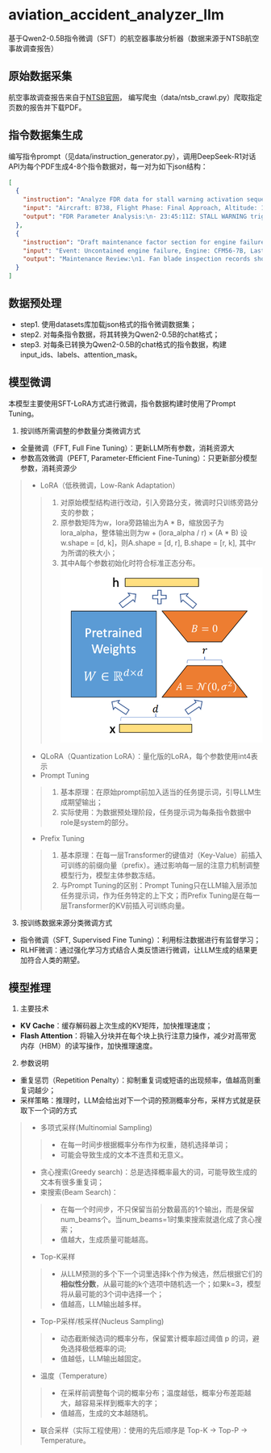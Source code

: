# aviation_accident_analyzer_llm
基于Qwen2-0.5B指令微调（SFT）的航空器事故分析器（数据来源于NTSB航空事故调查报告）

## 原始数据采集
航空事故调查报告来自于[NTSB官网](https://www.ntsb.gov/investigations/AccidentReports/Pages/Reports.aspx)，
编写爬虫（data/ntsb_crawl.py）爬取指定页数的报告并下载PDF。

## 指令数据集生成
编写指令prompt（见data/instruction_generator.py），调用DeepSeek-R1对话API为每个PDF生成4-8个指令数据对，每一对为如下json结构：  
```json
[
  {
    "instruction": "Analyze FDR data for stall warning activation sequence",
    "input": "Aircraft: B738, Flight Phase: Final Approach, Altitude: 1500ft AGL",
    "output": "FDR Parameter Analysis:\n- 23:45:11Z: STALL WARNING triggered (AOA 12.7°)\n- 23:45:12Z: IAS dropped to 124kt (Vref+5)..."
  },
  {
    "instruction": "Draft maintenance factor section for engine failure report",
    "input": "Event: Uncontained engine failure, Engine: CFM56-7B, Last Mx: 320 FH ago",
    "output": "Maintenance Review:\n1. Fan blade inspection records show...\n2. ESN 45122 had 2,983 cycles since last HSI...\nNTSB Recommendation: Implement ED-112 compliant..."
  }
]
```

## 数据预处理
- step1. 使用datasets库加载json格式的指令微调数据集；
- step2. 对每条指令数据，将其转换为Qwen2-0.5B的chat格式；
- step3. 对每条已转换为Qwen2-0.5B的chat格式的指令数据，构建input_ids、labels、attention_mask。

## 模型微调
本模型主要使用SFT-LoRA方式进行微调，指令数据构建时使用了Prompt Tuning。
1. 按训练所需调整的参数量分类微调方式
- 全量微调（FFT, Full Fine Tuning）：更新LLM所有参数，消耗资源大
- 参数高效微调（PEFT, Parameter-Efficient Fine-Tuning）：只更新部分模型参数，消耗资源少
> - LoRA（低秩微调，Low-Rank Adaptation）
> > 1. 对原始模型结构进行改动，引入旁路分支，微调时只训练旁路分支的参数；  
> > 2. 原参数矩阵为w，lora旁路输出为A * B，缩放因子为lora_alpha，整体输出则为w + (lora_alpha / r) × (A * B)
    设w.shape = [d, k]，则A.shape = [d, r], B.shape = [r, k], 其中r为所谓的秩大小；
> > 3. 其中A每个参数初始化时符合标准正态分布。
> > ![lora](images/lora.png)
> - QLoRA（Quantization LoRA）：量化版的LoRA，每个参数使用int4表示
> - Prompt Tuning
> > 1. 基本原理：在原始prompt前加入适当的任务提示词，引导LLM生成期望输出；
> > 2. 实际使用：为数据预处理阶段，任务提示词为每条指令数据中role是system的部分。
> - Prefix Tuning
> > 1. 基本原理：在每一层Transformer的键值对（Key-Value）前插入可训练的前缀向量（prefix）。通过影响每一层的注意力机制调整模型行为，模型主体参数冻结。
> > 2. 与Prompt Tuning的区别：Prompt Tuning只在LLM输入层添加任务提示词，作为任务特定的上下文；而Prefix Tuning是在每一层Transformer的KV前插入可训练向量。
3. 按训练数据来源分类微调方式
- 指令微调（SFT, Supervised Fine Tuning）：利用标注数据进行有监督学习；
- RLHF微调：通过强化学习方式结合人类反馈进行微调，让LLM生成的结果更加符合人类的期望。

## 模型推理
1. 主要技术
- **KV Cache**：缓存解码器上次生成的KV矩阵，加快推理速度；
- **Flash Attention**：将输入分块并在每个块上执行注意力操作，减少对高带宽内存（HBM）的读写操作，加快推理速度。
2. 参数说明
- 重复惩罚（Repetition Penalty）：抑制重复词或短语的出现频率，值越高则重复词越少；
- 采样策略：推理时，LLM会给出对下一个词的预测概率分布，采样方式就是获取下一个词的方式
> - 多项式采样(Multinomial Sampling)
> > - 在每一时间步根据概率分布作为权重，随机选择单词；
> > - 可能会导致生成的文本不连贯和无意义。
> - 贪心搜索(Greedy search)：总是选择概率最大的词，可能导致生成的文本有很多重复词；
> - 束搜索(Beam Search)：
> > - 在每一个时间步，不只保留当前分数最高的1个输出，而是保留num_beams个。当num_beams=1时集束搜索就退化成了贪心搜索；
> > - 值越大，生成质量可能越高。
> - Top-K采样
> > - 从LLM预测的多个下一个词里选择k个作为候选，然后根据它们的**相似性分数**，从最可能的k个选项中随机选一个；如果k=3，模型将从最可能的3个词中选择一个；
> > - 值越高，LLM输出越多样。
> - Top-P采样/核采样(Nucleus Sampling)
> > - 动态截断候选词的概率分布，保留累计概率超过阈值 p 的词，避免选择极低概率的词;
> > - 值越低，LLM输出越固定。
> - 温度（Temperature）
> > - 在采样前调整每个词的概率分布；温度越低，概率分布差距越大，越容易采样到概率大的字；
> > - 值越高，生成的文本越随机。
> - 联合采样（实际工程使用）：使用的先后顺序是 Top-K -> Top-P -> Temperature。